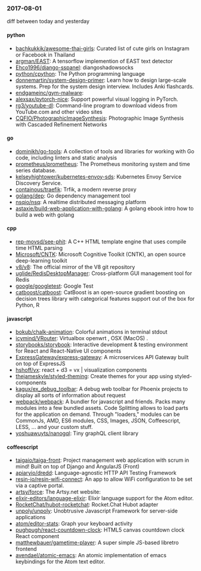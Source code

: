 ### 2017-08-01
diff between today and yesterday

#### python
* [bachkukkik/awesome-thai-girls](https://github.com/bachkukkik/awesome-thai-girls): Curated list of cute girls on Instagram or Facebook in Thailand
* [argman/EAST](https://github.com/argman/EAST): A tensorflow implemention of EAST text detector
* [Ehco1996/django-sspanel](https://github.com/Ehco1996/django-sspanel): diangoshadowsocks
* [python/cpython](https://github.com/python/cpython): The Python programming language
* [donnemartin/system-design-primer](https://github.com/donnemartin/system-design-primer): Learn how to design large-scale systems. Prep for the system design interview. Includes Anki flashcards.
* [endgameinc/gym-malware](https://github.com/endgameinc/gym-malware): 
* [alexsax/pytorch-nice](https://github.com/alexsax/pytorch-nice): Support powerful visual logging in PyTorch.
* [rg3/youtube-dl](https://github.com/rg3/youtube-dl): Command-line program to download videos from YouTube.com and other video sites
* [CQFIO/PhotographicImageSynthesis](https://github.com/CQFIO/PhotographicImageSynthesis): Photographic Image Synthesis with Cascaded Refinement Networks

#### go
* [dominikh/go-tools](https://github.com/dominikh/go-tools): A collection of tools and libraries for working with Go code, including linters and static analysis
* [prometheus/prometheus](https://github.com/prometheus/prometheus): The Prometheus monitoring system and time series database.
* [kelseyhightower/kubernetes-envoy-sds](https://github.com/kelseyhightower/kubernetes-envoy-sds): Kubernetes Envoy Service Discovery Service.
* [containous/traefik](https://github.com/containous/traefik): Trfik, a modern reverse proxy
* [golang/dep](https://github.com/golang/dep): Go dependency management tool
* [nsqio/nsq](https://github.com/nsqio/nsq): A realtime distributed messaging platform
* [astaxie/build-web-application-with-golang](https://github.com/astaxie/build-web-application-with-golang): A golang ebook intro how to build a web with golang

#### cpp
* [rep-movsd/see-phit](https://github.com/rep-movsd/see-phit): A C++ HTML template engine that uses compile time HTML parsing
* [Microsoft/CNTK](https://github.com/Microsoft/CNTK): Microsoft Cognitive Toolkit (CNTK), an open source deep-learning toolkit
* [v8/v8](https://github.com/v8/v8): The official mirror of the V8 git repository
* [uglide/RedisDesktopManager](https://github.com/uglide/RedisDesktopManager):  Cross-platform GUI management tool for Redis
* [google/googletest](https://github.com/google/googletest): Google Test
* [catboost/catboost](https://github.com/catboost/catboost): CatBoost is an open-source gradient boosting on decision trees library with categorical features support out of the box for Python, R

#### javascript
* [bokub/chalk-animation](https://github.com/bokub/chalk-animation):  Colorful animations in terminal stdout
* [icymind/VRouter](https://github.com/icymind/VRouter):  Virtualbox  openwrt ,  OSX (MacOS) .
* [storybooks/storybook](https://github.com/storybooks/storybook):  Interactive development & testing environment for React and React-Native UI components
* [ExpressGateway/express-gateway](https://github.com/ExpressGateway/express-gateway): A microservices API Gateway built on top of ExpressJS
* [hshoff/vx](https://github.com/hshoff/vx): react + d3 = vx | visualization components
* [thejameskyle/styled-theming](https://github.com/thejameskyle/styled-theming): Create themes for your app using styled-components
* [kagux/ex_debug_toolbar](https://github.com/kagux/ex_debug_toolbar): A debug web toolbar for Phoenix projects to display all sorts of information about request
* [webpack/webpack](https://github.com/webpack/webpack): A bundler for javascript and friends. Packs many modules into a few bundled assets. Code Splitting allows to load parts for the application on demand. Through "loaders," modules can be CommonJs, AMD, ES6 modules, CSS, Images, JSON, Coffeescript, LESS, ... and your custom stuff.
* [yoshuawuyts/nanogql](https://github.com/yoshuawuyts/nanogql): Tiny graphQL client library

#### coffeescript
* [taigaio/taiga-front](https://github.com/taigaio/taiga-front): Project management web application with scrum in mind! Built on top of Django and AngularJS (Front)
* [apiaryio/dredd](https://github.com/apiaryio/dredd): Language-agnostic HTTP API Testing Framework
* [resin-io/resin-wifi-connect](https://github.com/resin-io/resin-wifi-connect): An app to allow WiFi configuration to be set via a captive portal.
* [artsy/force](https://github.com/artsy/force): The Artsy.net website:
* [elixir-editors/language-elixir](https://github.com/elixir-editors/language-elixir): Elixir language support for the Atom editor.
* [RocketChat/hubot-rocketchat](https://github.com/RocketChat/hubot-rocketchat): Rocket.Chat Hubot adapter
* [unpoly/unpoly](https://github.com/unpoly/unpoly): Unobtrusive Javascript Framework for server-side applications
* [atom/editor-stats](https://github.com/atom/editor-stats): Graph your keyboard activity
* [pughpugh/react-countdown-clock](https://github.com/pughpugh/react-countdown-clock): HTML5 canvas countdown clock React component
* [matthewbauer/gametime-player](https://github.com/matthewbauer/gametime-player): A super simple JS-based libretro frontend
* [avendael/atomic-emacs](https://github.com/avendael/atomic-emacs): An atomic implementation of emacs keybindings for the Atom text editor.
